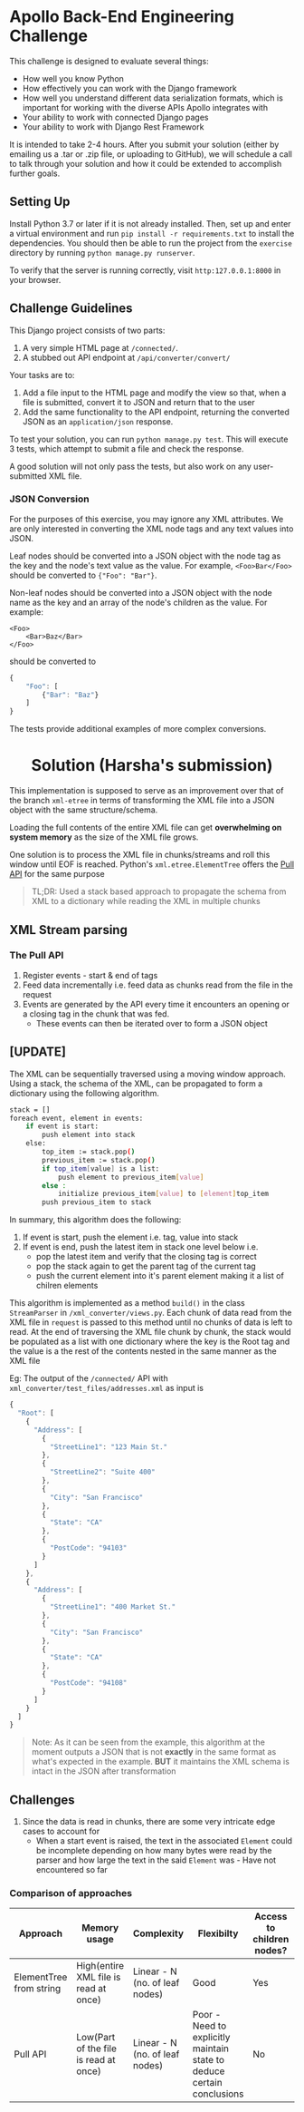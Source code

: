 # Apollo Back-End Engineering Challenge

This challenge is designed to evaluate several things:
 - How well you know Python
 - How effectively you can work with the Django framework
 - How well you understand different data serialization formats, which is important for working with the diverse APIs Apollo integrates with
 - Your ability to work with connected Django pages
 - Your ability to work with Django Rest Framework
 
It is intended to take 2-4 hours. After you submit your solution (either by emailing us a .tar or .zip file, or uploading to GitHub), we will schedule a call to talk through your solution and how it could be extended to accomplish further goals.
 
## Setting Up

Install Python 3.7 or later if it is not already installed. Then, set up and enter a virtual environment and run `pip install -r requirements.txt` to install the dependencies. You should then be able to run the project from the `exercise` directory by running `python manage.py runserver`.

To verify that the server is running correctly, visit `http:127.0.0.1:8000` in your browser.

## Challenge Guidelines

This Django project consists of two parts:
1. A very simple HTML page at `/connected/`.
2. A stubbed out API endpoint at `/api/converter/convert/`

Your tasks are to:
1. Add a file input to the HTML page and modify the view so that, when a file is submitted, convert it to JSON and return that to the user
2. Add the same functionality to the API endpoint, returning the converted JSON as an `application/json` response.

To test your solution, you can run `python manage.py test`. This will execute 3 tests, which attempt to submit a file and check the response.

A good solution will not only pass the tests, but also work on any user-submitted XML file.

### JSON Conversion

For the purposes of this exercise, you may ignore any XML attributes. We are only interested in converting the XML node tags and any text values into JSON.

Leaf nodes should be converted into a JSON object with the node tag as the key and the node's text value as the value. For example, `<Foo>Bar</Foo>` should be converted to `{"Foo": "Bar"}`.

Non-leaf nodes should be converted into a JSON object with the node name as the key and an array of the node's children as the value. For example:
```
<Foo>
    <Bar>Baz</Bar>
</Foo>
```
should be converted to
```javascript
{
    "Foo": [
        {"Bar": "Baz"}
    ]
}
```

The tests provide additional examples of more complex conversions.

<h1 align="center">Solution (Harsha's submission)</h1>

This implementation is supposed to serve as an improvement over that of the branch `xml-etree` in terms of transforming
 the XML file into a JSON object with the same structure/schema.

Loading the full contents of the entire XML file can get **overwhelming on system memory** as the size of the XML file grows.

One solution is to process the XML file in chunks/streams and roll this window until EOF is reached. Python's
 `xml.etree.ElementTree` offers the [Pull API](https://docs.python.org/3/library/xml.etree.elementtree.html#pull-api-for-non-blocking-parsing) for the same purpose 


>TL;DR: Used a stack based approach to propagate the schema from XML to a dictionary while reading the XML in multiple chunks
 
## XML Stream parsing

### The Pull API
1. Register events - start & end of tags
2. Feed data incrementally i.e. feed data as chunks read from the file in the request
3. Events are generated by the API every time it encounters an opening or a closing tag in the chunk that was fed.
    * These events can then be iterated over to form a JSON object
## [UPDATE]
The XML can be sequentially traversed using a moving window approach. Using a stack, the schema of the XML, can be propagated
to form a dictionary using the following algorithm. 

```bash
stack = []
foreach event, element in events:
    if event is start:
        push element into stack
    else:
        top_item := stack.pop()
        previous_item := stack.pop()
        if top_item[value] is a list:
            push element to previous_item[value]
        else :
            initialize previous_item[value] to [element]top_item
        push previous_item to stack
```
In summary, this algorithm does the following:
1. If event is start, push the element i.e. tag, value into stack
2. If event is end, push the latest item in stack one level below i.e.
    * pop the latest item and verify that the closing tag is correct
    * pop the stack again to get the parent tag of the current tag
    * push the current element into it's parent element making it a list of chilren elements
    
This algorithm is implemented as a method `build()` in the class `StreamParser` in `/xml_converter/views.py`.
Each chunk of data read from the XML file in `request` is passed to this method until no chunks of data is left to read.
At the end of traversing the XML file chunk by chunk, the stack would be populated as a list with one dictionary where the 
key is the Root tag and the value is a the rest of the contents nested in the same manner as the XML file

Eg: The output of the `/connected/` API with `xml_converter/test_files/addresses.xml` as input is
```javascript
{
  "Root": [
    {
      "Address": [
        {
          "StreetLine1": "123 Main St."
        },
        {
          "StreetLine2": "Suite 400"
        },
        {
          "City": "San Francisco"
        },
        {
          "State": "CA"
        },
        {
          "PostCode": "94103"
        }
      ]
    },
    {
      "Address": [
        {
          "StreetLine1": "400 Market St."
        },
        {
          "City": "San Francisco"
        },
        {
          "State": "CA"
        },
        {
          "PostCode": "94108"
        }
      ]
    }
  ]
}
```

> Note: As it can be seen from the example, this algorithm at the moment outputs a JSON that is not **exactly** in the same format as what's expected in the example.
>**BUT** it maintains the XML schema is intact in the JSON after transformation

## Challenges
1. Since the data is read in chunks, there are some very intricate edge cases to account for
    * When a start event is raised, the text in the associated `Element` could be incomplete depending on how many bytes were
    read by the parser and how large the text in the said `Element` was - Have not encountered so far
    
### Comparison of approaches

Approach|Memory usage|Complexity|Flexibilty|Access to children nodes?|Schema derived?
---|---|---|---|---|---
ElementTree from string|High(entire XML file is read at once)|Linear - N (no. of leaf nodes)|Good|Yes|Yes
Pull API|Low(Part of the file is read at once)|Linear - N (no. of leaf nodes)|Poor - Need to explicitly maintain state to deduce certain conclusions|No|No
